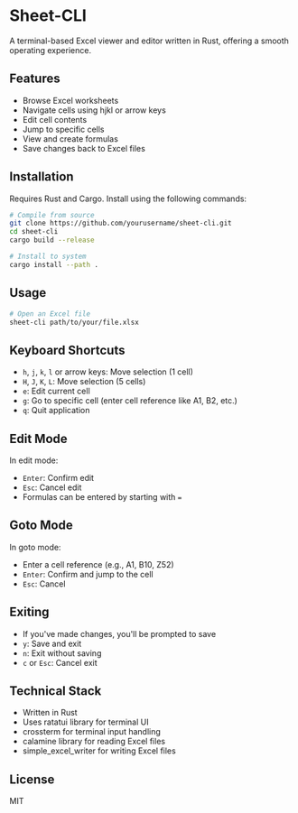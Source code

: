 # Sheet-CLI

A terminal-based Excel viewer and editor written in Rust, offering a smooth operating experience.

## Features

- Browse Excel worksheets
- Navigate cells using hjkl or arrow keys
- Edit cell contents
- Jump to specific cells
- View and create formulas
- Save changes back to Excel files

## Installation

Requires Rust and Cargo. Install using the following commands:

```bash
# Compile from source
git clone https://github.com/yourusername/sheet-cli.git
cd sheet-cli
cargo build --release

# Install to system
cargo install --path .
```

## Usage

```bash
# Open an Excel file
sheet-cli path/to/your/file.xlsx
```

## Keyboard Shortcuts

- `h`, `j`, `k`, `l` or arrow keys: Move selection (1 cell)
- `H`, `J`, `K`, `L`: Move selection (5 cells)
- `e`: Edit current cell
- `g`: Go to specific cell (enter cell reference like A1, B2, etc.)
- `q`: Quit application

## Edit Mode

In edit mode:

- `Enter`: Confirm edit
- `Esc`: Cancel edit
- Formulas can be entered by starting with `=`

## Goto Mode

In goto mode:

- Enter a cell reference (e.g., A1, B10, Z52)
- `Enter`: Confirm and jump to the cell
- `Esc`: Cancel

## Exiting

- If you've made changes, you'll be prompted to save
- `y`: Save and exit
- `n`: Exit without saving
- `c` or `Esc`: Cancel exit

## Technical Stack

- Written in Rust
- Uses ratatui library for terminal UI
- crossterm for terminal input handling
- calamine library for reading Excel files
- simple_excel_writer for writing Excel files

## License

MIT
